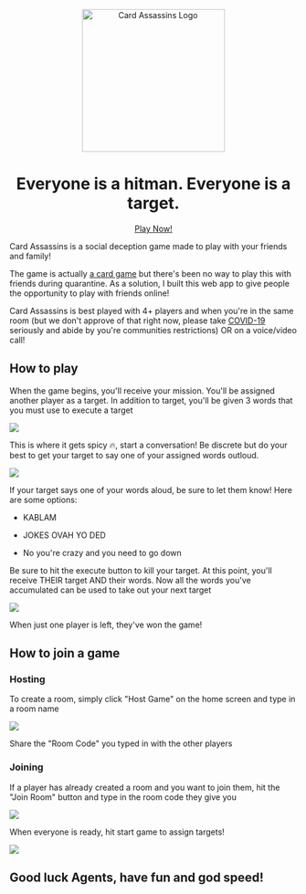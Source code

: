 <p align="center">
  <a href="https://cardassassins.herokuapp.com/">
    <img alt="Card Assassins Logo" src="https://i.imgur.com/PtNIiQp.png" width="250" />
  </a>
  <h1 align="center">Everyone is a hitman. Everyone is a target.</h1>
  <a href="https://cardassassins.herokuapp.com/"><p align="center">Play Now!</p></a>
</p>
</a>


Card Assassins is a social deception game made to play with your friends and family!

The game is actually [a card game](https://www.cardassassins.com/) but there's been no way to play this with friends during quarantine. As a solution, I built this web app to give people the opportunity to play with friends online!

Card Assassins is best played with 4+ players and when you're in the same room (but we don't approve of that right now, please take [COVID-19](https://www.who.int/emergencies/diseases/novel-coronavirus-2019) seriously and abide by you're communities restrictions) OR on a voice/video call!



## How to play
When the game begins, you'll receive your mission. You'll be assigned another player as a target. In addition to target, you'll be given 3 words that you must use to execute a target

![](https://cardassassins.herokuapp.com/images/howto/mission.png)

This is where it gets spicy 🔥, start a conversation! Be discrete but do your best to get your target to say one of your assigned words outloud.

![](https://cardassassins.herokuapp.com/images/howto/atla.png)

If your target says one of your words aloud, be sure to let them know! Here are some options:

- KABLAM

- JOKES OVAH YO DED

- No you're crazy and you need to go down


Be sure to hit the execute button to kill your target. At this point, you'll receive THEIR target AND their words. Now all the words you've accumulated can be used to take out your next target

![](https://cardassassins.herokuapp.com/images/howto/listgrow.png)

When just one player is left, they've won the game!


## How to join a game
### Hosting
To create a room, simply click "Host Game" on the home screen and type in a room name

![](https://cardassassins.herokuapp.com/images/howto/createroom.png)

Share the "Room Code" you typed in with the other players

### Joining
If a player has already created a room and you want to join them, hit the "Join Room" button and type in the room code they give you

![](https://cardassassins.herokuapp.com/images/howto/joinroom.png)

When everyone is ready, hit start game to assign targets!

![](https://cardassassins.herokuapp.com/images/howto/startgame.png)

## Good luck Agents, have fun and god speed!
